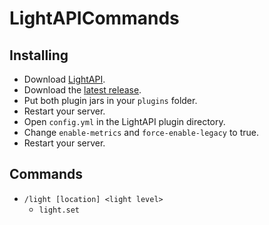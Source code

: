 # LightAPICommands

## Installing
- Download [LightAPI](https://www.spigotmc.org/resources/lightapi.4510/).
- Download the [latest release](https://github.com/Window5000/LightAPICommands/releases/latest).
- Put both plugin jars in your `plugins` folder.
- Restart your server.
- Open `config.yml` in the LightAPI plugin directory.
- Change `enable-metrics` and `force-enable-legacy` to true.
- Restart your server.


## Commands

- `/light [location] <light level>`
  - `light.set`
